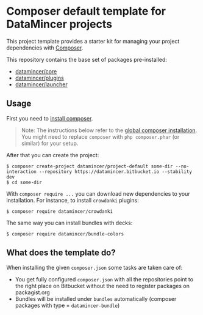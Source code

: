 # Composer default template for DataMincer projects

This project template provides a starter kit for managing your project
dependencies with [Composer](https://getcomposer.org/).

This repository contains the base set of packages pre-installed:

* [datamincer/core](https://bitbucket.org/datamincer/core/src/master/)
* [datamincer/plugins](https://bitbucket.org/datamincer/plugins/src/master/)
* [datamincer/launcher](https://bitbucket.org/datamincer/launcher/src/master/)

## Usage

First you need to [install composer](https://getcomposer.org/doc/00-intro.md#installation-linux-unix-osx).

> Note: The instructions below refer to the [global composer installation](https://getcomposer.org/doc/00-intro.md#globally).
You might need to replace `composer` with `php composer.phar` (or similar) 
for your setup.

After that you can create the project:

```
$ composer create-project datamincer/project-default some-dir --no-interaction --repository https://datamincer.bitbucket.io --stability dev
$ cd some-dir
```

With `composer require ...` you can download new dependencies to your 
installation. For instance, to install `crowdanki` plugins: 

```
$ composer require datamincer/crowdanki
```

The same way you can install bundles with decks:

```
$ composer require datamincer/bundle-colors
```

## What does the template do?

When installing the given `composer.json` some tasks are taken care of:

* You get fully configured `composer.json` with all the repositories point to the right 
  place on Bitbucket without the need to register packages on packagist.org
* Bundles will be installed under `bundles` automatically (composer packages with type = `datamincer-bundle`)

